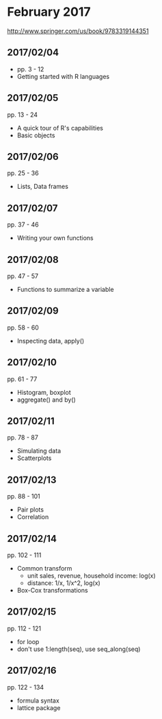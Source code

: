 # February 2017

http://www.springer.com/us/book/9783319144351

## 2017/02/04

- pp. 3 - 12
- Getting started with R languages

## 2017/02/05

pp. 13 - 24
- A quick tour of R's capabilities
- Basic objects

## 2017/02/06

pp. 25 - 36
- Lists, Data frames

## 2017/02/07

pp. 37 - 46
- Writing your own functions

## 2017/02/08

pp. 47 - 57
- Functions to summarize a variable

## 2017/02/09

pp. 58 - 60
- Inspecting data, apply()

## 2017/02/10

pp. 61 - 77
- Histogram, boxplot
- aggregate() and by()

## 2017/02/11

pp. 78 - 87
- Simulating data
- Scatterplots

## 2017/02/13

pp. 88 - 101
- Pair plots
- Correlation

## 2017/02/14

pp. 102 - 111
- Common transform
    - unit sales, revenue, household income: log(x)
    - distance: 1/x, 1/x^2, log(x)
- Box-Cox transformations

## 2017/02/15

pp. 112 - 121
- for loop
- don't use 1:length(seq), use seq_along(seq)

## 2017/02/16

pp. 122 - 134
- formula syntax
- lattice package
